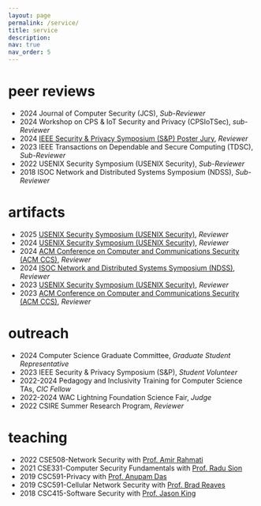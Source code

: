 ```yaml
---
layout: page
permalink: /service/
title: service
description:
nav: true
nav_order: 5
---
```


# peer reviews

+ 2024 Journal of Computer Security (JCS), _Sub-Reviewer_
+ 2024 Workshop on CPS & IoT Security and Privacy (CPSIoTSec), _sub-Reviewer_
+ 2024 [IEEE Security & Privacy Symposium (S&P) Poster Jury](https://www.ieee-security.org/TC/SP2024/cfposters.html), _Reviewer_
+ 2023 IEEE Transactions on Dependable and Secure Computing (TDSC), _Sub-Reviewer_
+ 2022 USENIX Security Symposium (USENIX Security), _Sub-Reviewer_
+ 2018 ISOC Network and Distributed Systems Symposium (NDSS), _Sub-Reviewer_

# artifacts

+ 2025 [USENIX Security Symposium (USENIX Security)](https://secartifacts.github.io/usenixsec2025/organizers), _Reviewer_
+ 2024 [USENIX Security Symposium (USENIX Security)](https://secartifacts.github.io/usenixsec2024/organizers), _Reviewer_
+ 2024 [ACM Conference on Computer and Communications Security (ACM CCS)](https://www.sigsac.org/ccs/CCS2024/organization/ae-committee.html), _Reviewer_
+ 2024 [ISOC Network and Distributed Systems Symposium (NDSS)](https://secartifacts.github.io/ndss2024/organizers), _Reviewer_
+ 2023 [USENIX Security Symposium (USENIX Security)](https://secartifacts.github.io/usenixsec2023/organizers), _Reviewer_
+ 2023 [ACM Conference on Computer and Communications Security (ACM CCS)](https://www.sigsac.org/ccs/CCS2023/orgs-artifact.html), _Reviewer_


# outreach

+ 2024 Computer Science Graduate Committee, _Graduate Student Representative_
+ 2023 IEEE Security & Privacy Symposium (S&P), _Student Volunteer_
+ 2022-2024 Pedagogy and Inclusivity Training for Computer Science TAs, _CIC Fellow_
+ 2022-2024 WAC Lightning Foundation Science Fair, _Judge_
+ 2022 CSIRE Summer Research Program, _Reviewer_

# teaching

+ 2022 CSE508-Network Security with [Prof. Amir Rahmati](https://amir.rahmati.com)
+ 2021 CSE331-Computer Security Fundamentals with [Prof. Radu Sion](https://www.cs.stonybrook.edu/people/faculty/radusion)
+ 2019 CSC591-Privacy with [Prof. Anupam Das](https://anupamdas.org/)
+ 2019 CSC591-Cellular Network Security with [Prof. Brad Reaves](https://bradreaves.net/)
+ 2018 CSC415-Software Security with [Prof. Jason King](https://engr.ncsu.edu/people/jtking/)